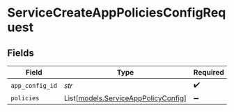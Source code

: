 # ServiceCreateAppPoliciesConfigRequest


## Fields

| Field                                                                      | Type                                                                       | Required                                                                   | Description                                                                |
| -------------------------------------------------------------------------- | -------------------------------------------------------------------------- | -------------------------------------------------------------------------- | -------------------------------------------------------------------------- |
| `app_config_id`                                                            | *str*                                                                      | :heavy_check_mark:                                                         | N/A                                                                        |
| `policies`                                                                 | List[[models.ServiceAppPolicyConfig](../models/serviceapppolicyconfig.md)] | :heavy_minus_sign:                                                         | N/A                                                                        |